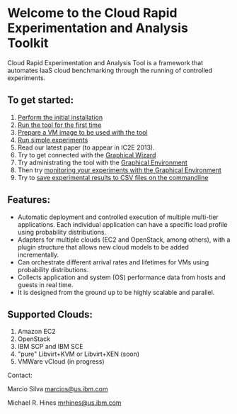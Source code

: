 # Welcome to the Cloud Rapid Experimentation and Analysis Toolkit

Cloud Rapid Experimentation and Analysis Tool is a framework that automates IaaS cloud benchmarking through the running of controlled experiments.

## To get started:

1. [Perform the initial installation](https://github.com/ibmcb/cbtool/wiki/HOWTO:-Initial-Installation)
2. [Run the tool for the first time](https://github.com/ibmcb/cbtool/wiki/HOWTO:-Running-the-tool-for-the-first-time)
3. [Prepare a VM image to be used with the tool](https://github.com/ibmcb/cbtool/wiki/HOWTO:-Preparing-a-VM-to-be-used-with-CBTOOL-on-a-real-cloud)
4. [Run simple experiments](https://github.com/ibmcb/cbtool/wiki/HOWTO:-Run-simple-experiments)
5. Read our latest paper (to appear in IC2E 2013).
6. Try to get connected with the [Graphical Wizard](https://github.com/ibmcb/cbtool/wiki/HOWTO:-Using-the-Wizard-for-first-time-connection)
7. Try administrating the tool with the [Graphical Environment](https://github.com/ibmcb/cbtool/wiki/HOWTO:-Using-the-Graphical-Environment)
8. Then try [monitoring your experiments with the Graphical Environment](https://github.com/ibmcb/cbtool/wiki/HOWTO:-Monitoring-with-the-Graphical-Environment)
9. Try to [save experimental results to CSV files on the commandline](https://github.com/ibmcb/cbtool/wiki/HOWTO:-Save-Monitoring-Data-on-the-Command-Line)

## Features:
- Automatic deployment and controlled execution of multiple multi-tier applications.
Each individual application can have a specific load profile using probability distributions.
- Adapters for multiple clouds (EC2 and OpenStack, among others), with a plugin structure that allows new cloud models to be added incrementally.
- Can orchestrate different arrival rates and lifetimes for VMs using probability distributions.
- Collects application and system (OS) performance data from hosts and guests in real time.
- It is designed from the ground up to be highly scalable and parallel.

## Supported Clouds:

1. Amazon EC2
2. OpenStack
3. IBM SCP and IBM SCE
4. "pure" Libvirt+KVM or Libvirt+XEN (soon)
5. VMWare vCloud (in progress)

Contact:

Marcio Silva marcios@us.ibm.com

Michael R. Hines mrhines@us.ibm.com
